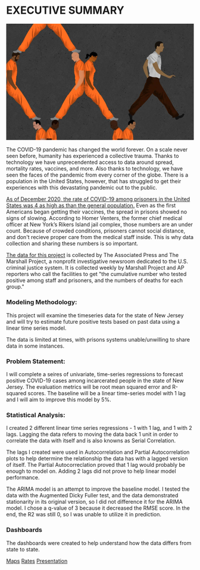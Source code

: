 # EXECUTIVE SUMMARY
![from_Vera_institute](./Images/header.png)

The COVID-19 pandemic has changed the world forever. On a scale never seen before, humanity has experienced a collective trauma. Thanks to technology we have unprecendented access to data around spread, mortality rates, vaccines, and more. Also thanks to technology, we have seen the faces of the pandemic from every corner of the globe. There is a population in the United States, however, that has struggled to get their experiences with this devastating pandemic out to the public. 

[As of December 2020, the rate of COVID-19 among prisoners in the United States was 4 as high as than the general population.](https://www.themarshallproject.org/2020/12/18/1-in-5-prisoners-in-the-u-s-has-had-covid-19) Even as the first Americans began getting their vaccines, the spread in prisons showed no signs of slowing. According to Homer Venters, the former chief medical officer at New York’s Rikers Island jail complex, those numbers are an under count. Because of crowded conditions, prisoners cannot social distance, and don't recieve proper care from the medical staff inside. This is why data collection and sharing these numbers is so important. 

[The data for this project](https://data.world/associatedpress/marshall-project-covid-cases-in-prisons/workspace/file?filename=covid_prison_rates.csv) is collected by The Associated Press and The Marshall Project,  a nonprofit investigative newsroom dedicated to the U.S. criminal justice system. It is collected weekly by Marshall Project and AP reporters who call the facilities to get "the cumulative number who tested positive among staff and prisoners, and the numbers of deaths for each group."

### Modeling Methodology:

This project will examine the timeseries data for the state of New Jersey and will try to estimate future positive tests based on past data using a linear time series model.

The data is limited at times, with prisons systems unable/unwilling to share data in some instances. 

### Problem Statement:

I will complete a seires of univariate, time-series regressions to forecast positive COVID-19 cases among incarcerated people in the state of New Jersey. The evaluation metrics will be root mean squared error and R-squared scores. The baseline will be a linear time-series model with 1 lag and I will aim to improve this model by 5%.

### Statistical Analysis:

I created 2 different linear time series regressions - 1 with 1 lag, and 1 with 2 lags. Lagging the data refers to moving the data back 1 unit in order to correlate the data with itself and is also knowns as Serial Correlation. 

The lags I created were used in Autocorrelation and Partial Autocorrelation plots to help determine the relationship the data has with a lagged version of itself. The Partial Autocorreclation proved that 1 lag would probably be enough to model on. Adding 2 lags did not prove to help linear model performance.

The ARIMA model is an attempt to improve the baseline model. I tested the data with the Augmented Dicky Fuller test, and the data demonstrated stationarity in its original version, so I did not difference it for the ARIMA model. I chose a q-value of 3 because it decreased the RMSE score. In the end, the R2 was still 0, so I was unable to utilize it in prediction. 

### Dashboards
The dashboards were created to help understand how the data differs from state to state.

[Maps](https://public.tableau.com/shared/HQ2X2GB84?:display_count=y&:origin=viz_share_link)
[Rates](https://public.tableau.com/profile/meryl1401#!/vizhome/Covid-19-USPrisons_2/Rates)
[Presentation](https://prezi.com/view/WIxg7VvtAyiE87D6EitX/)